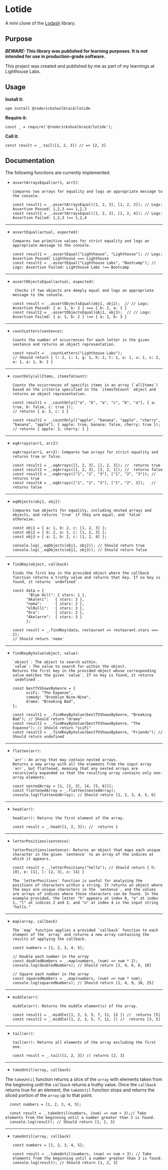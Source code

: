 # Lotide

A mini clone of the [Lodash](https://lodash.com) library.

## Purpose

**_BEWARE:_ This library was published for learning purposes. It is _not_ intended for use in production-grade software.**

This project was created and published by me as part of my learnings at Lighthouse Labs. 

## Usage

**Install it:**

`npm install @roderickshoolbraid/lotide`

**Require it:**

`const _ = require('@roderickshoolbraid/lotide');`

**Call it:**

`const result = _.tail([1, 2, 3]) // => [2, 3]`

## Documentation

The following functions are currently implemented:

* `assertArraysEqual(arr1, arr2)`: 

      Compares two arrays for equality and logs an appropriate message to the console.

      const result1 = _.assertArraysEqual([1, 2, 3], [1, 2, 3]); // Logs: Assertion Passed: 1,2,3 === 1,2,3
      const result2 = _.assertArraysEqual([1, 2, 3], [1, 2, 4]); // Logs: Assertion Failed: 1,2,3 !== 1,2,4
      
_________________________________________________________________________
* `assertEqual(actual, expected)`:

      Compares two primitive values for strict equality and logs an appropriate message to the console.

      const result1 = _.assertEqual("Lighthouse", "Lighthouse"); // Logs: Assertion Passed: Lighthouse === Lighthouse
      const result2 = _.assertEqual("Lighthouse Labs", "Bootcamp"); // Logs: Assertion Failed: Lighthouse Labs !== Bootcamp

_________________________________________________________________________
* `assertObjectsEqual(actual, expected)`:

       Checks if two objects are deeply equal and logs an appropriate message to the console.

      const result = _.assertObjectsEqual(obj1, obj2);  // // Logs: Assertion Passed: { a: 1, b: 2 } === { b: 2, a: 1 }
      const result2 = _.assertObjectsEqual(obj1, obj3);  // // Logs: Assertion Failed: { a: 1, b: 2 } !== { a: 1, b: 3 }

_________________________________________________________________________
* `countLetters(sentence)`:

      Counts the number of occurrences for each letter in the given sentence and returns an object representation.

      const result = _.countLetters("Lighthouse Labs");
      // Should return { l: 2, i: 1, g: 1, h: 2, t: 1, o: 1, u: 1, s: 2, e: 1, a: 1, b: 1 }

_________________________________________________________________________
* `countOnly(allItems, itemsToCount)`:

      Counts the occurrences of specific items in an array (`allItems`) based on the criteria specified in the `itemsToCount` object and returns an object representation.

      const result1 = _.countOnly(["a", "b", "a", "c", "b", "a"], { a: true, b: false, c: true });
      // returns { a: 3, c: 1 }
      
      const result2 = _.countOnly(["apple", "banana", "apple", "cherry", "banana", "apple"], { apple: true, banana: false, cherry: true });
      // returns { apple: 3, cherry: 1 }

_________________________________________________________________________ 
* `eqArrays(arr1, arr2)`: 

      eqArrays(arr1, arr2): Compares two arrays for strict equality and returns true or false.

      const result1 = _.eqArrays([1, 2, 3], [1, 2, 3]); //  returns true
      const result2 = _.eqArrays([1, 2, 3], [3, 2, 1]); //  returns false
      const result3 = _.eqArrays(["1", "2", "3"], ["1", "2", "3"]); //  returns true
      const result4 = _.eqArrays(["1", "2", "3"], ["1", "2", 3]);   //  returns false

_________________________________________________________________________
* `eqObjects(obj1, obj2)`:

      Compares two objects for equality, including nested arrays and objects, and returns `true` if they are equal, and `false` otherwise.

      const obj1 = { a: 1, b: 2, c: [1, 2, 3] };
      const obj2 = { b: 2, a: 1, c: [1, 2, 3] };
      const obj3 = { a: 1, b: 2, c: [1, 2, 4] };

      console.log(_.eqObjects(obj1, obj2)); // Should return true
      console.log(_.eqObjects(obj1, obj3)); // Should return false

_________________________________________________________________________
* `findKey(object, callback)`

      Finds the first key in the provided object where the callback function returns a truthy value and returns that key. If no key is found, it returns `undefined`.

      const data = {
             "Blue Hill": { stars: 1 },
            "Akaleri":   { stars: 3 },
            "noma":      { stars: 2 },
            "elBulli":   { stars: 3 },
            "Ora":       { stars: 2 },
            "Akelarre":  { stars: 3 }
            };

      const result = _.findKey(data, restaurant => restaurant.stars === 2);
      // Should return 'noma'

_________________________________________________________________________
* `findKeyByValue(object, value)`:

      `object`: The object to search within.
      `value`: The value to search for within the object.
      Returns the first key in the provided object whose corresponding value matches the given `value`. If no key is found, it returns `undefined`.
  
      const bestTVShowsByGenre = {
            sciFi: "The Expanse",
            comedy: "Brooklyn Nine-Nine",
            drama: "Breaking Bad",
      };

      const result1 = _.findKeyByValue(bestTVShowsByGenre, "Breaking Bad"); // Should return "drama"
      const result2 = _.findKeyByValue(bestTVShowsByGenre, "The Expanse"); // Should return "sciFi"
      const result3 = _.findKeyByValue(bestTVShowsByGenre, "Friends"); // Should return undefined


_________________________________________________________________________
* `flatten(arr)`:

      `arr`: An array that may contain nested arrays.
      Returns a new array with all the elements from the input array `arr`, but flattened, meaning that any nested arrays are recursively expanded so that the resulting array contains only non-array elements.

      const nestedArray = [1, [2, 3], [4, [5, 6]]];
      const flattenedArray = _.flatten(nestedArray);
      console.log(flattenedArray); // Should return [1, 2, 3, 4, 5, 6]

_________________________________________________________________________
* `head(arr)`: 

      head(arr): Returns the first element of the array.

      const result = _.head([1, 2, 3]); //  returns 1
_________________________________________________________________________
* `letterPositions(sentence)`: 

      letterPositions(sentence): Returns an object that maps each unique character in the given `sentence` to an array of the indices at which it appears.

      const result = _.letterPositions("hello"); // Should return { h: [0], e: [1], l: [2, 3], o: [4] }

      The `letterPositions` function is useful for analyzing the positions of characters within a string. It returns an object where the keys are unique characters in the `sentence`, and the values are arrays of indices where those characters can be found. In the example provided, the letter "h" appears at index 0, "e" at index 1, "l" at indices 2 and 3, and "o" at index 4 in the input string "hello."

_________________________________________________________________________
* `map(array, callback)`

      The `map` function applies a provided `callback` function to each element of the `array` and returns a new array containing the results of applying the callback.

      const numbers = [1, 2, 3, 4, 5];

      // Double each number in the array
      const doubledNumbers = _.map(numbers, (num) => num * 2);
      console.log(doubledNumbers); // Should return [2, 4, 6, 8, 10]

      // Square each number in the array
      const squaredNumbers = _.map(numbers, (num) => num * num);
      console.log(squaredNumbers); // Should return [1, 4, 9, 16, 25]

_________________________________________________________________________
* `middle(arr)`: 

      middle(arr): Returns the middle element(s) of the array.

      const result1 = _.middle([1, 2, 3, 5, 7, 11, 13 ]) //  returns [5]
      const result2 = _.middle([1, 2, 3, 5, 7, 11, ]) //  returns [3, 5]

_________________________________________________________________________
* `tail(arr)`: 

      tail(arr): Returns all elements of the array excluding the first one.

      const result = _.tail([1, 2, 3]) // returns [2, 3]


_________________________________________________________________________
* `takeUntil(array, callback)`

The `takeUntil` function returns a slice of the `array` with elements taken from the beginning until the `callback` returns a truthy value. Once the `callback` returns true for an element, the `takeUntil` function stops and returns the sliced portion of the `array` up to that point.

      const numbers = [1, 2, 3, 4, 5];
      
      const result = _.takeUntil(numbers, (num) => num > 3);// Take elements from the beginning until a number greater than 3 is found.
      console.log(result); // Should return [1, 2, 3]

_________________________________________________________________________
* `takeUntil(array, callback)`

      const numbers = [1, 2, 3, 4, 5];
      
      const result = _.takeUntil(numbers, (num) => num > 3); // Take elements from the beginning until a number greater than 3 is found.
      console.log(result); // Should return [1, 2, 3]
